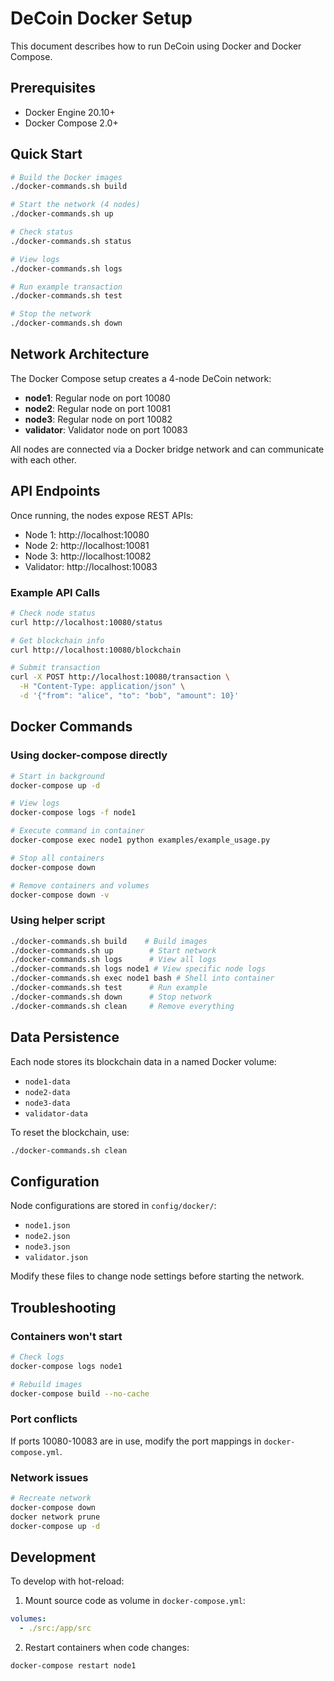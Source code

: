 # DeCoin Docker Setup

This document describes how to run DeCoin using Docker and Docker Compose.

## Prerequisites

- Docker Engine 20.10+
- Docker Compose 2.0+

## Quick Start

```bash
# Build the Docker images
./docker-commands.sh build

# Start the network (4 nodes)
./docker-commands.sh up

# Check status
./docker-commands.sh status

# View logs
./docker-commands.sh logs

# Run example transaction
./docker-commands.sh test

# Stop the network
./docker-commands.sh down
```

## Network Architecture

The Docker Compose setup creates a 4-node DeCoin network:

- **node1**: Regular node on port 10080
- **node2**: Regular node on port 10081
- **node3**: Regular node on port 10082
- **validator**: Validator node on port 10083

All nodes are connected via a Docker bridge network and can communicate with each other.

## API Endpoints

Once running, the nodes expose REST APIs:

- Node 1: http://localhost:10080
- Node 2: http://localhost:10081
- Node 3: http://localhost:10082
- Validator: http://localhost:10083

### Example API Calls

```bash
# Check node status
curl http://localhost:10080/status

# Get blockchain info
curl http://localhost:10080/blockchain

# Submit transaction
curl -X POST http://localhost:10080/transaction \
  -H "Content-Type: application/json" \
  -d '{"from": "alice", "to": "bob", "amount": 10}'
```

## Docker Commands

### Using docker-compose directly

```bash
# Start in background
docker-compose up -d

# View logs
docker-compose logs -f node1

# Execute command in container
docker-compose exec node1 python examples/example_usage.py

# Stop all containers
docker-compose down

# Remove containers and volumes
docker-compose down -v
```

### Using helper script

```bash
./docker-commands.sh build    # Build images
./docker-commands.sh up        # Start network
./docker-commands.sh logs      # View all logs
./docker-commands.sh logs node1 # View specific node logs
./docker-commands.sh exec node1 bash # Shell into container
./docker-commands.sh test      # Run example
./docker-commands.sh down      # Stop network
./docker-commands.sh clean     # Remove everything
```

## Data Persistence

Each node stores its blockchain data in a named Docker volume:
- `node1-data`
- `node2-data`
- `node3-data`
- `validator-data`

To reset the blockchain, use:
```bash
./docker-commands.sh clean
```

## Configuration

Node configurations are stored in `config/docker/`:
- `node1.json`
- `node2.json`
- `node3.json`
- `validator.json`

Modify these files to change node settings before starting the network.

## Troubleshooting

### Containers won't start
```bash
# Check logs
docker-compose logs node1

# Rebuild images
docker-compose build --no-cache
```

### Port conflicts
If ports 10080-10083 are in use, modify the port mappings in `docker-compose.yml`.

### Network issues
```bash
# Recreate network
docker-compose down
docker network prune
docker-compose up -d
```

## Development

To develop with hot-reload:

1. Mount source code as volume in `docker-compose.yml`:
```yaml
volumes:
  - ./src:/app/src
```

2. Restart containers when code changes:
```bash
docker-compose restart node1
```
